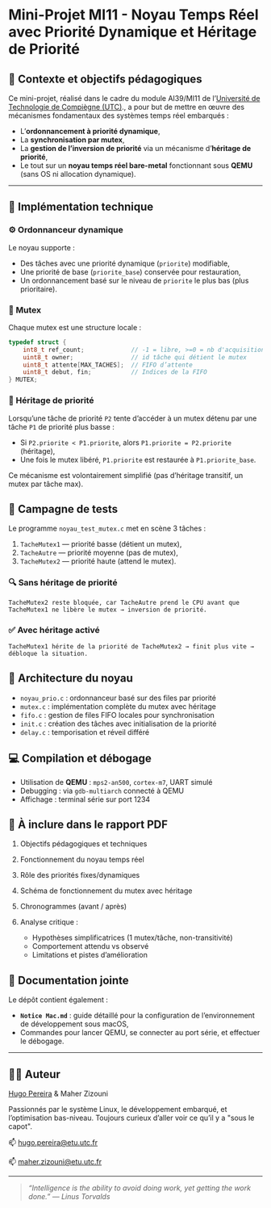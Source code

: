 # Mini-Projet MI11 - Noyau Temps Réel avec Priorité Dynamique et Héritage de Priorité

## 🧠 Contexte et objectifs pédagogiques

Ce mini-projet, réalisé dans le cadre du module AI39/MI11 de l’[Université de Technologie de Compiègne (UTC)](https://www.utc.fr)., a pour but de mettre en œuvre des mécanismes fondamentaux des systèmes temps réel embarqués :

* L’**ordonnancement à priorité dynamique**,
* La **synchronisation par mutex**,
* La **gestion de l’inversion de priorité** via un mécanisme d’**héritage de priorité**,
* Le tout sur un **noyau temps réel bare-metal** fonctionnant sous **QEMU** (sans OS ni allocation dynamique).

---

## 🔧 Implémentation technique

### ⚙️ Ordonnanceur dynamique

Le noyau supporte :

* Des tâches avec une priorité dynamique (`priorite`) modifiable,
* Une priorité de base (`priorite_base`) conservée pour restauration,
* Un ordonnancement basé sur le niveau de `priorite` le plus bas (plus prioritaire).

### 🔐 Mutex

Chaque mutex est une structure locale :

```c
typedef struct {
    int8_t ref_count;             // -1 = libre, >=0 = nb d'acquisitions
    uint8_t owner;                // id tâche qui détient le mutex
    uint8_t attente[MAX_TACHES];  // FIFO d’attente
    uint8_t debut, fin;           // Indices de la FIFO
} MUTEX;
```

### 🚦 Héritage de priorité

Lorsqu’une tâche de priorité `P2` tente d’accéder à un mutex détenu par une tâche `P1` de priorité plus basse :

* Si `P2.priorite < P1.priorite`, alors `P1.priorite = P2.priorite` (héritage),
* Une fois le mutex libéré, `P1.priorite` est restaurée à `P1.priorite_base`.

Ce mécanisme est volontairement simplifié (pas d’héritage transitif, un mutex par tâche max).

## 🧪 Campagne de tests

Le programme `noyau_test_mutex.c` met en scène 3 tâches :

1. `TacheMutex1` — priorité basse (détient un mutex),
2. `TacheAutre` — priorité moyenne (pas de mutex),
3. `TacheMutex2` — priorité haute (attend le mutex).

### 🔍 Sans héritage de priorité

```text
TacheMutex2 reste bloquée, car TacheAutre prend le CPU avant que TacheMutex1 ne libère le mutex → inversion de priorité.
```

### ✅ Avec héritage activé

```text
TacheMutex1 hérite de la priorité de TacheMutex2 → finit plus vite → débloque la situation.
```

## 🧱 Architecture du noyau

* `noyau_prio.c` : ordonnanceur basé sur des files par priorité
* `mutex.c` : implémentation complète du mutex avec héritage
* `fifo.c` : gestion de files FIFO locales pour synchronisation
* `init.c` : création des tâches avec initialisation de la priorité
* `delay.c` : temporisation et réveil différé

## 💻 Compilation et débogage

* Utilisation de **QEMU** : `mps2-an500`, `cortex-m7`, UART simulé
* Debugging : via `gdb-multiarch` connecté à QEMU
* Affichage : terminal série sur port 1234

## 📑 À inclure dans le rapport PDF

1. Objectifs pédagogiques et techniques
2. Fonctionnement du noyau temps réel
3. Rôle des priorités fixes/dynamiques
4. Schéma de fonctionnement du mutex avec héritage
5. Chronogrammes (avant / après)
6. Analyse critique :

   * Hypothèses simplificatrices (1 mutex/tâche, non-transitivité)
   * Comportement attendu vs observé
   * Limitations et pistes d’amélioration

## 📘 Documentation jointe

Le dépôt contient également :

* **`Notice Mac.md`** : guide détaillé pour la configuration de l’environnement de développement sous macOS,
* Commandes pour lancer QEMU, se connecter au port série, et effectuer le débogage.

---

## 👨‍💻 Auteur

[Hugo Pereira](https://github.com/tigrou23) & Maher Zizouni

Passionnés par le système Linux, le développement embarqué, et l’optimisation bas-niveau.
Toujours curieux d’aller voir ce qu’il y a "sous le capot".

📫 [hugo.pereira@etu.utc.fr](mailto:hugo.pereira@etu.utc.fr)

📫 [maher.zizouni@etu.utc.fr](mailto:maher.zizouni@etu.utc.fr)

---

> *“Intelligence is the ability to avoid doing work, yet getting the work done.” — Linus Torvalds*